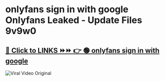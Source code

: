 
 # onlyfans sign in with google Onlyfans Leaked - Update Files 9v9w0

## <h2><a href="https://clipsfans.com/onlyfans_sign_in_with_google&ref=git">🔗 Click to LINKS ⏩⏩ 👉 🟢 onlyfans sign in with google </a></h2>

<a href="https://clipsfans.com/onlyfans_sign_in_with_google&ref=git" rel="nofollow" data-target="animated-image.originalLink"><img src="https://i.ibb.co.com/xMMVF88/686577567.gif" alt="Viral Video Original" style="max-width: 100%; display: inline-block;" data-target="animated-image.originalImage"></a>

